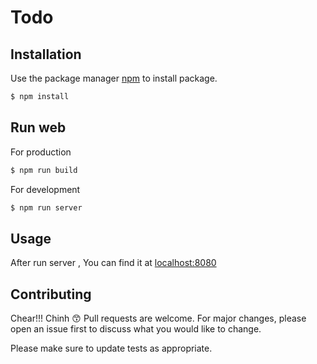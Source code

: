 # Todo

## Installation

Use the package manager [npm](https://www.npmjs.com/) to install package.

```sh
$ npm install
```

## Run web

For production

```bash
$ npm run build
```

For development

```bash
$ npm run server
```

## Usage

After run server , You can find it at [localhost:8080](localhost:8080)

## Contributing

Chear!!! Chinh :kissing_smiling_eyes: Pull requests are welcome. For major changes, please open an issue first to discuss what you would like to change.

Please make sure to update tests as appropriate.
